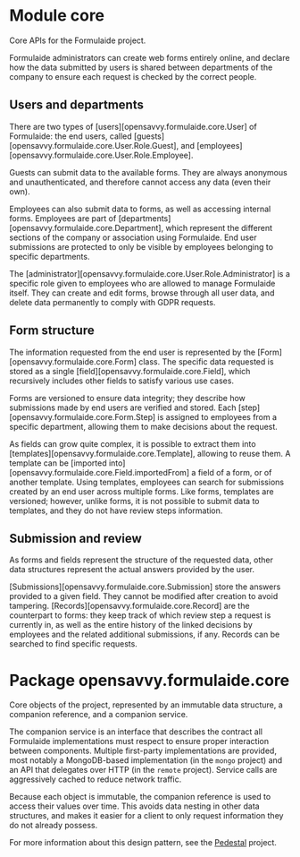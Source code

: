 # Module core

Core APIs for the Formulaide project.

Formulaide administrators can create web forms entirely online, and declare how the data submitted by users is shared between departments of the company to ensure each request is checked by the correct people.

## Users and departments

There are two types of [users][opensavvy.formulaide.core.User] of Formulaide: the end users, called [guests][opensavvy.formulaide.core.User.Role.Guest], and [employees][opensavvy.formulaide.core.User.Role.Employee].

Guests can submit data to the available forms. They are always anonymous and unauthenticated, and therefore cannot access any data (even their own).

Employees can also submit data to forms, as well as accessing internal forms.
Employees are part of [departments][opensavvy.formulaide.core.Department], which represent the different sections of the company or association using Formulaide.
End user submissions are protected to only be visible by employees belonging to specific departments.

The [administrator][opensavvy.formulaide.core.User.Role.Administrator] is a specific role given to employees who are allowed to manage Formulaide itself. They can create and edit forms, browse through all user data, and delete data permanently to comply with GDPR requests.

## Form structure

The information requested from the end user is represented by the [Form][opensavvy.formulaide.core.Form] class. The specific data requested is stored as a single [field][opensavvy.formulaide.core.Field], which recursively includes other fields to satisfy various use cases.

Forms are versioned to ensure data integrity; they describe how submissions made by end users are verified and stored.
Each [step][opensavvy.formulaide.core.Form.Step] is assigned to employees from a specific department, allowing them to make decisions about the request.

As fields can grow quite complex, it is possible to extract them into [templates][opensavvy.formulaide.core.Template], allowing to reuse them.
A template can be [imported into][opensavvy.formulaide.core.Field.importedFrom] a field of a form, or of another template. Using templates, employees can search for submissions created by an end user across multiple forms. Like forms, templates are versioned; however, unlike forms, it is not possible to submit data to templates, and they do not have review steps information.

## Submission and review

As forms and fields represent the structure of the requested data, other data structures represent the actual answers provided by the user.

[Submissions][opensavvy.formulaide.core.Submission] store the answers provided to a given field. They cannot be modified after creation to avoid tampering. [Records][opensavvy.formulaide.core.Record] are the counterpart to forms: they keep track of which review step a request is currently in, as well as the entire history of the linked decisions by employees and the related additional submissions, if any. Records can be searched to find specific requests.

# Package opensavvy.formulaide.core

Core objects of the project, represented by an immutable data structure, a companion reference, and a companion service.

The companion service is an interface that describes the contract all Formulaide implementations must respect to ensure proper interaction between components. Multiple first-party implementations are provided, most notably a MongoDB-based implementation (in the `mongo` project) and an API that delegates over HTTP (in the `remote` project). Service calls are aggressively cached to reduce network traffic.

Because each object is immutable, the companion reference is used to access their values over time. This avoids data nesting in other data structures, and makes it easier for a client to only request information they do not already possess.

For more information about this design pattern, see the [Pedestal](https://gitlab.com/opensavvy/pedestal) project.

